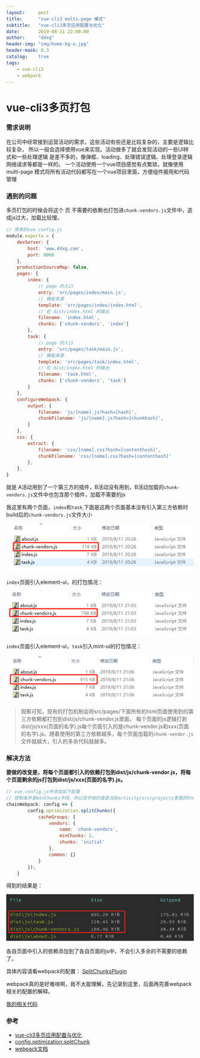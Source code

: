 ```yaml
---
layout:     post
title:      "vue-cli3 multi-page 模式"
subtitle:   "vue-cli3多页应用配置与优化"
date:       2019-08-11 22:00:00
author:     "ddxg"
header-img: "img/home-bg-o.jpg"
header-mask: 0.3
catalog:    true
tags:
    - vue-cli3
    - webpack
---
```


# vue-cli3多页打包

### 需求说明
在公司中经常接到运营活动的需求，这些活动有些还是比较复杂的，主要是逻辑比较复杂，
所以一般会选择使用vue来实现。活动做多了就会发现活动的一些UI样式和一些处理逻辑
是差不多的，像弹框、loading、处理错误逻辑、处理登录逻辑网络请求等都是一样的。
一个活动使用一个vue项目感觉有点繁琐，就像使用multi-page
模式将所有活动代码都写在一个vue项目里面，方便组件服用和代码管理

### 遇到的问题
多页打包的时候会将这个 页
不需要的依赖也打包进`chunk-vendors.js`文件中，造成js过大，加载比较慢。

``` javascript
// 简单的vue.config.js
module.exports = {
    devServer: {
        host: 'www.ddxg.com',
        port: 8066
    },
    productionSourceMap: false,
    pages: {
        index: {
            // page 的入口
            entry: 'src/pages/index/main.js',
            // 模板来源
            template: 'src/pages/index/index.html',
            // 在 dist/index.html 的输出
            filename: 'index.html',
            chunks: ['chunk-vendors', 'index']
        },
        task: {
            // page 的入口
            entry: 'src/pages/task/main.js',
            // 模板来源
            template: 'src/pages/task/index.html',
            // 在 dist/index.html 的输出
            filename: 'task.html',
            chunks: ['chunk-vendors', 'task']
        }
    },
    configureWebpack: {
        output: {
            filename: 'js/[name].js?hash=[hash]',
            chunkFilename: 'js/[name].js?hash=[chunkhash]',
        }
    },
    css: {
        extract: {
            filename: 'css/[name].css?hash=[contenthash]',
            chunkFilename: 'css/[name].css?hash=[contenthash]'
        },
    },
}
```

就是 A活动用到了一个第三方的插件，B活动没有用到，B活动加载的`chunk-vendors.js`文件中也包含那个插件，加载不需要的js

我这里有两个页面，`index`和`task`,下面是这两个页面基本没有引入第三方依赖时build后的`chunk-vendors.js`文件大小

![img](/img/2019/pages-1.png)

`index`页面引入element-ui，的打包情况：

![img](/img/2019/pages-2.png)

`index`页面引入element-ui，`task`引入mint-ui的打包情况：

![img](/img/2019/pages-3.png)

> 观察可知，现有的打包机制会将src/pages/下面所有的html页面使用到的第三方依赖都打包到dist/js/chunk-vendor.js里面，
> 每个页面的js逻辑打到dist/js/xxx(页面的名字).js每个页面引入的是chunk-vendor.js和xxx(页面的名字).js。随着使用的第三方依赖越多，每个页面加载的`chunk-vendor.js`文件就越大，引入的多余代码就越多。

### 解决方法
**要做的改变是，将每个页面都引入的依赖打包到dist/js/chunk-vendor.js，将每个页面剩余的js打包到dist/js/xxx(页面的名字).js。**

``` javascript
// vue.config.js中添加如下配置
// 控制条件是minChunks字段，所以该字段的值是当前activity/src/projects里面的html的个数
chainWebpack: config => {
        config.optimization.splitChunks({
            cacheGroups: {
                vendors: {
                    name: 'chunk-vendors',
                    minChunks: 2,
                    chunks: 'initial'
                },
                common: {}
            }
        });
    }
```

得到的结果是：

![img](/img/2019/pages-4.png)

各自页面中引入的依赖添加到了各自页面的js中，不会引入多余的不需要的依赖了。

具体内容请看webpack的配置：
[SplitChunksPlugin](https://webpack.js.org/plugins/split-chunks-plugin/)

webpack真的是好难啃啊，我不太能理解，先记录到这里，后面再完善webpack相关的配置的解释。

[我的相关代码](https://github.com/DDXG638/myLearn/tree/master/vue-project/vue-home)

### 参考
- [vue-cli3多页应用配置与优化](https://www.cnblogs.com/HYZhou2018/p/10419703.html)
- [config.optimization.splitChunk](https://blog.csdn.net/github_36487770/article/details/80228147)
- [webpack文档](https://webpack.js.org/plugins/split-chunks-plugin/)
